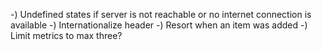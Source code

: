 -) Undefined states if server is not reachable or no internet connection is available
-) Internationalize header
-) Resort when an item was added
-) Limit metrics to max three?